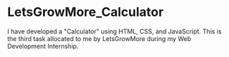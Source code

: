 # LetsGrowMore_Calculator
I have developed a "Calculator" using HTML, CSS, and JavaScript. This is the third task allocated to me by LetsGrowMore during my Web Development Internship.
